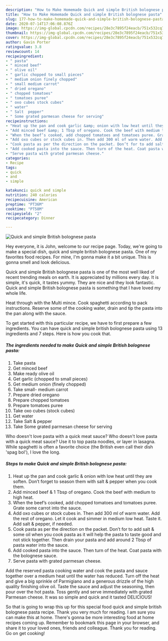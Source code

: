 ```yaml
---
description: "How to Make Homemade Quick and simple British bolognese pasta"
title: "How to Make Homemade Quick and simple British bolognese pasta"
slug: 177-how-to-make-homemade-quick-and-simple-british-bolognese-pasta
date: 2020-07-14T17:06:08.876Z
image: https://img-global.cpcdn.com/recipes/28e3c7895f24eacb/751x532cq70/quick-and-simple-british-bolognese-pasta-recipe-main-photo.jpg
thumbnail: https://img-global.cpcdn.com/recipes/28e3c7895f24eacb/751x532cq70/quick-and-simple-british-bolognese-pasta-recipe-main-photo.jpg
cover: https://img-global.cpcdn.com/recipes/28e3c7895f24eacb/751x532cq70/quick-and-simple-british-bolognese-pasta-recipe-main-photo.jpg
author: Gavin Porter
ratingvalue: 3.8
reviewcount: 14
recipeingredient:
- " pasta"
- " minced beef"
- " olive oil"
- " garlic chopped to small pieces"
- " medium onion finely chopped"
- " small medium carrot"
- " dried oregano"
- " chopped tomatoes"
- " tomatoes puree"
- " oxo cubes stock cubes"
- " water"
- " Salt  pepper"
- " Some grated parmesan cheese for serving"
recipeinstructions:
- "Heat up the pan and cook garlic &amp; onion with low heat until they are soften. Don’t forget to season them with salt &amp; pepper when you cook them."
- "Add minced beef &amp; 1 Tbsp of oregano. Cook the beef with medium to high heat."
- "When the beef’s cooked, add chopped tomatoes and tomatoes puree. Grate some carrot into the sauce."
- "Add oxo cubes or stock cubes in. Then add 300 ml of warm water. Add the rest of oregano. Let it cook and simmer in medium low heat. Taste it. Add salt &amp; pepper, if needed."
- "Cook pasta as per the direction on the packet. Don’t for to add salt &amp; some oil when you cook pasta as it will help the pasta to taste good and not stick together. Then drain your pasta and add around 2 Tbsp of pasta water into the sauce."
- "Add cooked pasta into the sauce. Then turn of the heat. Coat pasta with the bolognese sauce."
- "Serve pasta with grated parmesan cheese."
categories:
- Recipe
tags:
- quick
- and
- simple

katakunci: quick and simple 
nutrition: 240 calories
recipecuisine: American
preptime: "PT36M"
cooktime: "PT58M"
recipeyield: "2"
recipecategory: Dinner

---
```



![Quick and simple British bolognese pasta](https://img-global.cpcdn.com/recipes/28e3c7895f24eacb/751x532cq70/quick-and-simple-british-bolognese-pasta-recipe-main-photo.jpg)

Hey everyone, it is John, welcome to our recipe page. Today, we're going to make a special dish, quick and simple british bolognese pasta. One of my favorites food recipes. For mine, I'm gonna make it a bit unique. This is gonna smell and look delicious.

Quick and simple British bolognese pasta is one of the most well liked of recent trending meals on earth. It is appreciated by millions every day. It is simple, it's quick, it tastes yummy. They are nice and they look fantastic. Quick and simple British bolognese pasta is something that I have loved my whole life.

Heat through with the Multi mince. Cook spaghetti according to pack instructions. Reserve some of the cooking water, drain and tip the pasta into the pan along with the sauce.


To get started with this particular recipe, we have to first prepare a few ingredients. You can have quick and simple british bolognese pasta using 13 ingredients and 7 steps. Here is how you cook that.

<!--inarticleads1-->

##### The ingredients needed to make Quick and simple British bolognese pasta:

1. Take  pasta
1. Get  minced beef
1. Make ready  olive oil
1. Get  garlic (chopped to small pieces)
1. Get  medium onion (finely chopped)
1. Take  small- medium carrot
1. Prepare  dried oregano
1. Prepare  chopped tomatoes
1. Prepare  tomatoes puree
1. Take  oxo cubes (stock cubes)
1. Get  water
1. Take  Salt &amp; pepper
1. Take  Some grated parmesan cheese for serving


Who doesn&#39;t love pasta with a quick meat sauce? Who doesn&#39;t love pasta with a quick meat sauce? Use it to top pasta noodles, or layer in lasagna. While spaghetti is often a favorite choice (the British even call their dish &#39;spag bol&#39;), I love the long. 

<!--inarticleads2-->

##### Steps to make Quick and simple British bolognese pasta:

1. Heat up the pan and cook garlic &amp; onion with low heat until they are soften. Don’t forget to season them with salt &amp; pepper when you cook them.
1. Add minced beef &amp; 1 Tbsp of oregano. Cook the beef with medium to high heat.
1. When the beef’s cooked, add chopped tomatoes and tomatoes puree. Grate some carrot into the sauce.
1. Add oxo cubes or stock cubes in. Then add 300 ml of warm water. Add the rest of oregano. Let it cook and simmer in medium low heat. Taste it. Add salt &amp; pepper, if needed.
1. Cook pasta as per the direction on the packet. Don’t for to add salt &amp; some oil when you cook pasta as it will help the pasta to taste good and not stick together. Then drain your pasta and add around 2 Tbsp of pasta water into the sauce.
1. Add cooked pasta into the sauce. Then turn of the heat. Coat pasta with the bolognese sauce.
1. Serve pasta with grated parmesan cheese.


Add the reserved pasta cooking water and cook the pasta and sauce together over a medium heat until the water has reduced. Turn off the heat and give a big sprinkle of Parmigiano and a generous drizzle of the high quality finishing olive oil. Taste the sauce and adjust the seasoning, then pour over the hot pasta. Toss gently and serve immediately with grated Parmesan cheese. It was so simple and quick and it tasted DELICIOUS! 

So that is going to wrap this up for this special food quick and simple british bolognese pasta recipe. Thank you very much for reading. I am sure you can make this at home. There's gonna be more interesting food at home recipes coming up. Remember to bookmark this page in your browser, and share it to your loved ones, friends and colleague. Thank you for reading. Go on get cooking!
